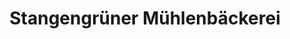 ---
title: "Stangengrüner Mühlenbäckerei"
url: /loessnitz/stangengruener-muehlenbaeckerei/
shop: Bäckerei
---